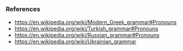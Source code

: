 ### References

* https://en.wikipedia.org/wiki/Modern_Greek_grammar#Pronouns
* https://en.wikipedia.org/wiki/Turkish_grammar#Pronouns
* https://en.wikipedia.org/wiki/Russian_grammar#Pronouns
* https://en.wikipedia.org/wiki/Ukrainian_grammar
